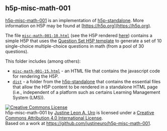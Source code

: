## h5p-misc-math-001
[h5p-misc-math-001](https://github.com/justineuro/h5p-misc-math-001) is an implementation of [h5p-standalone](https://github.com/tunapanda/h5p-standalone).  More information on H5P may be found at [https://h5p.org](https://h5p.org).

The file [`misc-math-001-10.html`](./misc-math-001-10.html) (see the H5P rendered [here](https://justineuro.github.io/h5p-misc-math-001/misc-math-001-10.html)) contains a simple H5P that uses the [Question Set H5P template](https://h5p.org/question-set) to generate a set of 10 single-choice multiple-choice questions in math (from a pool of 30 questions).  
  
This folder includes (among others):  
  
* [`misc-math-001-15.html`](./misc-math-001-10.html) - an HTML file that contains the javascript code for rendering the H5P.
* [`dist`](./dist) - a folder from the [h5p-standalone](https://github.com/tunapanda/h5p-standalone) that contains the essential files that allow the H5P content to be rendered in a standalone HTML page (i.e., independent of a platform such as certains Learning Management System (LMS)).  
  
<a rel="license" href="http://creativecommons.org/licenses/by/4.0/"><img alt="Creative Commons License" style="border-width:0" src="https://i.creativecommons.org/l/by/4.0/80x15.png" /></a><br /><span xmlns:dct="http://purl.org/dc/terms/" property="dct:title">h5p-misc-math-001</span> by <a xmlns:cc="http://creativecommons.org/ns#" href="https://github.com/justineuro/" property="cc:attributionName" rel="cc:attributionURL">Justine Leon A. Uro</a> is licensed under a <a rel="license" href="http://creativecommons.org/licenses/by/4.0/">Creative Commons Attribution 4.0 International License</a>.<br />Based on a work at <a xmlns:dct="http://purl.org/dc/terms/" href="https://github.com/justineuro/h5p-misc-math-001" rel="dct:source">https://github.com/justineuro/h5p-misc-math-001</a>.
